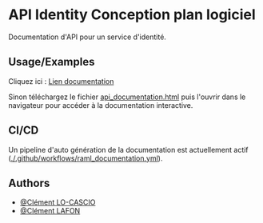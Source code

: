 
# API Identity Conception plan logiciel

Documentation d'API pour un service d'identité.


## Usage/Examples

Cliquez ici : [Lien documentation](https://htmlpreview.github.io/?https://github.com/L-Clem/Sylvain_conception_micro_service_identity/blob/main/api_documentation.html)

Sinon téléchargez le fichier [api_documentation.html](./api_documentation.html) puis l'ouvrir dans le navigateur pour accéder à la documentation interactive.


## CI/CD

Un pipeline d'auto génération de la documentation est actuellement actif ([./.github/workflows/raml_documentation.yml](./.github/workflows/raml_documentation.yml)). 


## Authors

- [@Clément LO-CASCIO](https://www.github.com/ClemLcs)
- [@Clément LAFON](https://www.github.com/L-Clem)


